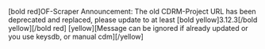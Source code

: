 [bold red]OF-Scraper Announcement: The old CDRM-Project URL has been deprecated and replaced, please update to at least [bold yellow]3.12.3[/bold yellow][/bold red] [yellow]\[Message can be ignored if already updated or you use keysdb, or manual cdm][/yellow]
